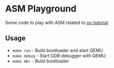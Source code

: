 # ASM Playground

Some code to play with ASM related to [os-tutorial](https://github.com/cfenollosa/os-tutorial).

## Usage

* `make run` - Build bootloader and start QEMU
* `make debug` - Start GDB debugger with QEMU
* `make mbr` - Build bootloader